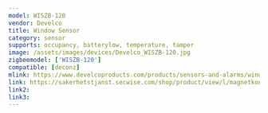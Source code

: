 ```yaml
---
model: WISZB-120
vendor: Develco
title: Window Sensor
category: sensor
supports: occupancy, batterylow, temperature, tamper
image: /assets/images/devices/Develco_WISZB-120.jpg
zigbeemodel: ['WISZB-120']
compatible: [deconz]
mlink: https://www.develcoproducts.com/products/sensors-and-alarms/window-sensor/
link: https://sakerhetstjanst.secwise.com/shop/product/view/l/magnetkontakt-1
link2: 
link3: 
---
```


